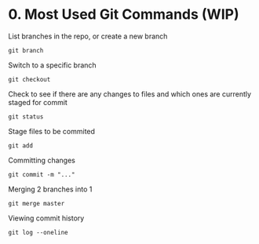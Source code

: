# 0. Most Used Git Commands (WIP)

List branches in the repo, or create a new branch
```
git branch
```

Switch to a specific branch
```
git checkout
```

Check to see if there are any changes to files and which ones are currently staged for commit
```
git status
```

Stage files to be commited
```
git add
```

Committing changes
```
git commit -m "..."
```

Merging 2 branches into 1
```
git merge master
```

Viewing commit history
```
git log --oneline
```

